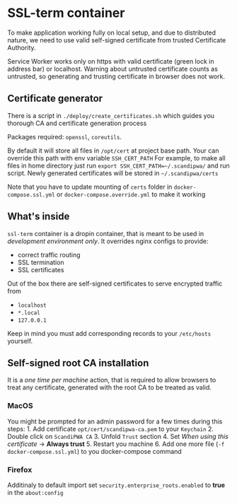 # SSL-term container

To make application working fully on local setup, and due to distributed nature, we need to use valid self-signed certificate from trusted Certificate Authority.

Service Worker works only on https with valid certificate (green lock in address bar) or localhost.
Warning about untrusted certificate counts as untrusted, so generating and trusting certificate in browser does not work.

## Certificate generator

There is a script in `./deploy/create_certificates.sh` which guides you thorough CA and certificate generation process

Packages required: `openssl`, `coreutils`.

By default it will store all files in `/opt/cert` at project base path.
Your can override this path with env variable `SSH_CERT_PATH`
For example, to make all files in home directory just run
`export SSH_CERT_PATH=~/.scandipwa/` and run script.
Newly generated certificates will be stored in `~/.scandipwa/certs`

Note that you have to update mounting of `certs` folder in `docker-compose.ssl.yml` or `docker-compose.override.yml` to make it working

## What's inside

`ssl-term` container is a dropin container, that is meant to be used in _development environment only_.
It overrides nginx configs to provide:

-   correct traffic routing
-   SSL termination
-   SSL certificates

Out of the box there are self-signed certificates to serve encrypted traffic from 

-   `localhost`
-   `*.local`
-   `127.0.0.1`

Keep in mind you must add corresponding records to your `/etc/hosts` yourself.

## Self-signed root CA installation

 It is a _one time per machine_ action, that is required to allow browsers to treat any certificate, generated with 
 the root CA to be treated as valid.

### MacOS

You might be prompted for an admin password for a few times during this steps: 
1\. Add certificate `opt/cert/scandipwa-ca.pem` to your `Keychain`
2\. Double click on `ScandiPWA CA`
3\. Unfold `Trust` section
4\. Set _When using this certificate_ -> **Always trust**
5\. Restart you machine
6\. Add one more file (`-f docker-compose.ssl.yml`) to you docker-compose command

### Firefox

Additinaly to default import set `security.enterprise_roots.enabled` to **true** in the `about:config` 

